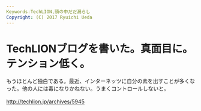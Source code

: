```yaml
---
Keywords:TechLION,頭の中だだ漏らし
Copyright: (C) 2017 Ryuichi Ueda
---
```


# <!--:ja-->TechLIONブログを書いた。真面目に。テンション低く。<!--:-->
<!--:ja-->もうほとんど独白である。最近、インターネッツに自分の素を出すことが多くなった。他の人には毒になりかねない。うまくコントロールしないと。<br />
<br />
<a href="http://techlion.jp/archives/5945" target="_blank">http://techlion.jp/archives/5945</a><!--:-->
